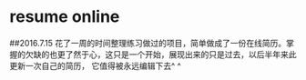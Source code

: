 # resume online
##2016.7.15
花了一周的时间整理练习做过的项目，简单做成了一份在线简历。掌握的欠缺的也更了然于心，这只是一个开始，展现出来的只是过去，以后半年来此更新一次自己的简历，
它值得被永远编辑下去^ ^
